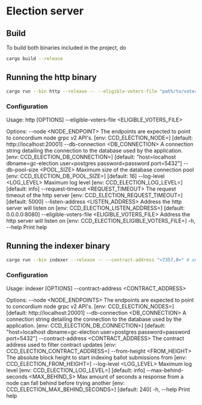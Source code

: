 # Election server

## Build

To build both binaries included in the project, do

```bash
cargo build --release
```

## Running the http binary

```bash
cargo run --bin http --release -- --eligible-voters-file "path/to/voters.json" # and other configration options.
```

### Configuration

Usage: http [OPTIONS] --eligible-voters-file <ELIGIBLE_VOTERS_FILE>

Options:
      --node <NODE_ENDPOINT>
          The endpoints are expected to point to concordium node grpc v2 API's. [env: CCD_ELECTION_NODE=] [default: http://localhost:20001]
      --db-connection <DB_CONNECTION>
          A connection string detailing the connection to the database used by the application. [env: CCD_ELECTION_DB_CONNECTION=] [default: "host=localhost dbname=gc-election user=postgres password=password port=5432"]
      --db-pool-size <POOL_SIZE>
          Maximum size of the database connection pool [env: CCD_ELECTION_DB_POOL_SIZE=] [default: 16]
      --log-level <LOG_LEVEL>
          Maximum log level [env: CCD_ELECTION_LOG_LEVEL=] [default: info]
      --request-timeout <REQUEST_TIMEOUT>
          The request timeout of the http server [env: CCD_ELECTION_REQUEST_TIMEOUT=] [default: 5000]
      --listen-address <LISTEN_ADDRESS>
          Address the http server will listen on [env: CCD_ELECTION_LISTEN_ADDRESS=] [default: 0.0.0.0:8080]
      --eligible-voters-file <ELIGIBLE_VOTERS_FILE>
          Address the http server will listen on [env: CCD_ELECTION_ELIGIBLE_VOTERS_FILE=]
  -h, --help
          Print help

## Running the indexer binary

```bash
cargo run --bin indexer --release -- --contract-address "<7357,0>" # and other configration options.
```

### Configuration

Usage: indexer [OPTIONS] --contract-address <CONTRACT_ADDRESS>

Options:
      --node <NODE_ENDPOINTS>
          The endpoints are expected to point to concordium node grpc v2 API's. [env: CCD_ELECTION_NODES=] [default: http://localhost:20001]
      --db-connection <DB_CONNECTION>
          A connection string detailing the connection to the database used by the application. [env: CCD_ELECTION_DB_CONNECTION=] [default: "host=localhost dbname=gc-election user=postgres password=password port=5432"]
      --contract-address <CONTRACT_ADDRESS>
          The contract address used to filter contract updates [env: CCD_ELECTION_CONTRACT_ADDRESS=]
      --from-height <FROM_HEIGHT>
          The absolute block height to start indexing ballot submissions from [env: CCD_ELECTION_FROM_HEIGHT=]
      --log-level <LOG_LEVEL>
          Maximum log level [env: CCD_ELECTION_LOG_LEVEL=] [default: info]
      --max-behind-seconds <MAX_BEHIND_S>
          Max amount of seconds a response from a node can fall behind before trying another [env: CCD_ELECTION_MAX_BEHIND_SECONDS=] [default: 240]
  -h, --help
          Print help

